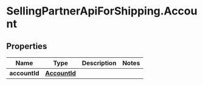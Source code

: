 # SellingPartnerApiForShipping.Account

## Properties
Name | Type | Description | Notes
------------ | ------------- | ------------- | -------------
**accountId** | [**AccountId**](AccountId.md) |  | 


